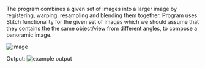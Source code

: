 The program combines a given set of images into a larger image by registering, warping, resampling and blending them together. Program uses Stitch functionality for
the given set of images which we should assume that they contains the the same object/view from different angles, to compose a panoramic image.

![image](https://user-images.githubusercontent.com/69806635/152355784-fb323c88-2146-46a3-9d51-d0690fa18147.png)

Output:
![example output](https://user-images.githubusercontent.com/69806635/152355605-42abf72a-3764-4e0d-bd1e-d40f1bfa330a.jpeg)
